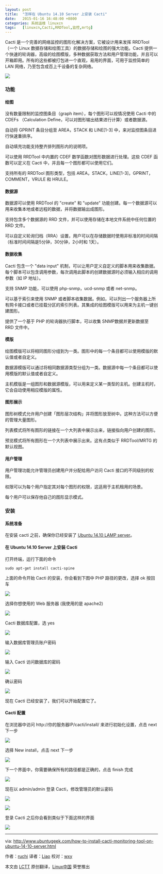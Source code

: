 ```yaml
---
layout: post
title:	"怎样在 Ubuntu 14.10 Server 上安装 Cacti"
date:	2015-01-16 16:48:00 +0800 
categories:	系统运维 linuxcn 
tags:	[linuxcn,Cacti,RRDTool,监控,mrtg]
---
```



Cacti 是一个完善的网络监控的图形化解决方案，它被设计用来发挥 RRDTool （一个 Linux 数据存储和绘图工具）的数据存储和绘图的强大功能。Cacti 提供一个快速的轮询器，高级的绘图模版，多种数据获取方法和用户管理功能，并且可以开箱即用。所有的这些都被打包进一个直观，易用的界面，可用于监控简单的 LAN 网络，乃至包含成百上千设备的复杂网络。


![](/Asserts/Images//attachment/album/201501/16/164841zvvq4k4tvbkrkevq.jpg)


### 功能


#### 绘图


没有数量限制的监控图条目（graph item），每个图形可以视情况使用 Cacti 中的 CDEFs （Calculation Define，可以对图形输出结果进行计算）或者数据源。


自动将 GPRINT 条目分组至 AREA，STACK 和 LINE[1-3] 中，来对监控图条目进行快速重排序。


自动填充功能支持整齐排列图形内的说明项。


可以使用 RRDTool 中内置的 CDEF 数学函数对图形数据进行处理。这些 CDEF 函数可以定义在 Cacti 中，并且每一个图形都可以使用它们。


支持所有的 RRDTool 图形类型，包括 AREA，STACK，LINE[1-3]，GPRINT，COMMENT，VRULE 和 HRULE。


#### 数据源


数据源可以使用 RRDTool 的 "create" 和 "update" 功能创建。每一个数据源可以用来收集本地或者远程的数据，并将数据输出成图形。


支持包含多个数据源的 RRD 文件，并可以使用存储在本地文件系统中任何位置的 RRD 文件。


可以自定义轮询归档（RRA）设置，用户可以在存储数据时使用非标准的时间间隔（标准时间间隔是5分钟，30分钟，2小时和 1天）。


#### 数据收集


Cacti 包含一个 "data input" 机制，可以让用户定义自定义的脚本用来收集数据。每个脚本可以包含调用参数，每次调用此脚本的创建数据源时必须输入相应的调用参数（如 IP 地址）。


支持 SNMP 功能，可以使用 php-snmp，ucd-snmp 或者 net-snmp。


可以基于索引来使用 SNMP 或者脚本收集数据。例如，可以列出一个服务器上所有网卡接口或者已挂载分区的索引列表。其集成的绘图模版可以用来为主机一键创建图形。


提供了一个基于 PHP 的轮询器执行脚本，可以收集 SNMP数据并更新数据至 RRD 文件中。


#### 模版


绘图模版可以将相同图形分组到为一类。图形中的每一个条目都可以使用模版的默认值或者自定义。


数据源模版可以通过将相同数据源类型分组为一类。数据源中每一个条目都可以使用模版的默认值或者自定义。


主机模版是一组图形和数据源模版，可以用来定义某一类型的主机。创建主机时，它会自动使用相应模版的属性。


#### 图形展示


图形树模式允许用户创建「图形层次结构」并将图形放至树中。这种方法可以方便的管理大量图形。


列表模式将所有图形的链接在一个大列表中展示出来，链接指向用户创建的图形。


预览模式将所有图形在一个大列表中展示出来。这有点类似于 RRDTool/MRTG 的默认视图。


#### 用户管理


用户管理功能允许管理员创建用户并分配给用户访问 Cacti 接口的不同级别的权限。


权限可以为每个用户指定其对每个图形的权限，这适用于主机租用的场景。


每个用户可以保存他自己的图形显示模式。


### 安装


#### 系统准备


在安装 cacti 之前，确保你已经安装了 [Ubuntu 14.10 LAMP server](http://www.ubuntugeek.com/www.ubuntugeek.com/step-by-step-ubuntu-14-10-utopic-unicorn-lamp-server-setup.html)。


#### 在 Ubuntu 14.10 Server 上安装 Cacti


打开终端，运行下面的命令



```
sudo apt-get install cacti-spine

```

上面的命令开始 Cacti 的安装，你会看到下图中 PHP 路径的更改，选择 ok 按回车


![](/Asserts/Images//attachment/album/201501/16/164843x3kb6bhnbnb33z9m.png)


选择你想使用的 Web 服务器 (我使用的是 apache2)


![](/Asserts/Images//attachment/album/201501/16/164844g6aywd8j99s8syao.png)


Cacti 数据库配置，选 yes


![](/Asserts/Images//attachment/album/201501/16/164844mf022ggq90idg89m.png)


输入数据库管理员账户密码


![](/Asserts/Images//attachment/album/201501/16/164845ck5kubv45fcq4r10.png)


输入 Cacti 访问数据库的密码


![](/Asserts/Images//attachment/album/201501/16/164846n14evxnuvxkx4sre.png)


确认密码


![](/Asserts/Images//attachment/album/201501/16/164846osrq3r3qq30reb3r.png)


现在 Cacti 已经安装了，我们可以开始配置它了。


#### Cacti 配置


在浏览器中访问 http://你的服务器IP/cacti/install/ 来进行初始化设置，点击 next 下一步


![](/Asserts/Images//attachment/album/201501/16/164848vz99zh8dfxa8rk8f.png)


选择 New install，点击 next 下一步


![](/Asserts/Images//attachment/album/201501/16/164849l2oc6uukvb2x8c5f.png)


下一个界面中，你需要确保所有的路径都是正确的，点击 finish 完成


![](/Asserts/Images//attachment/album/201501/16/164852h0kkww8wxkaxwsok.png)


现在以 admin/admin 登录 Cacti，修改管理员的默认密码


![](/Asserts/Images//attachment/album/201501/16/164854xpjzk1bs1a11pjaz.png)


![](/Asserts/Images//attachment/album/201501/16/164855ho9np3q3lb0jn1sb.png)


登录 Cacti 之后你会看到类似于下面这样的界面


![](/Asserts/Images//attachment/album/201501/16/164857mjqxokwbqq2227a2.png)




---


via: <http://www.ubuntugeek.com/how-to-install-cacti-monitoring-tool-on-ubuntu-14-10-server.html>


作者：[ruchi](http://www.ubuntugeek.com/author/ubuntufix) 译者：[Liao](https://github.com/liaoishere) 校对：[wxy](https://github.com/wxy)


本文由 [LCTT](https://github.com/LCTT/TranslateProject) 原创翻译，[Linux中国](http://linux.cn/) 荣誉推出
